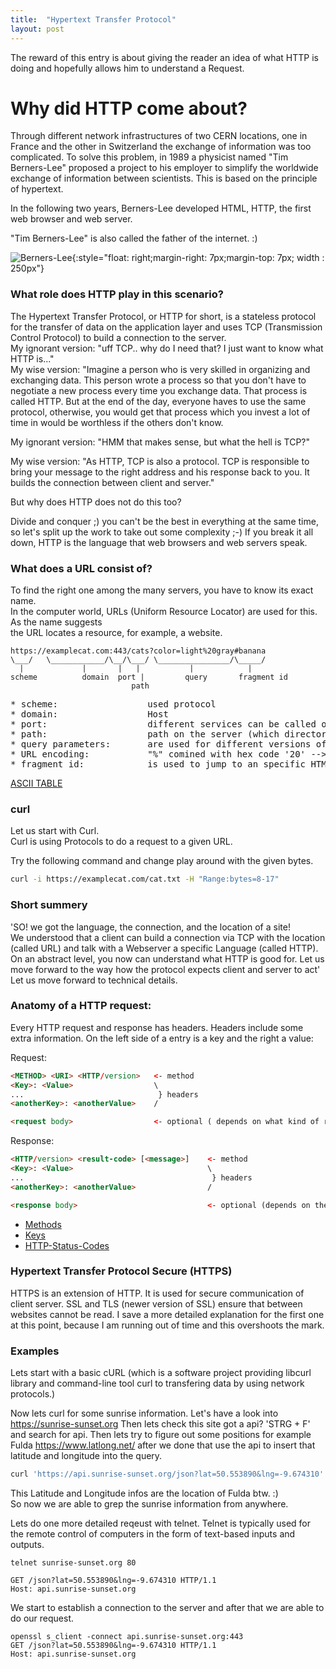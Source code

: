 ```yaml
---
title:  "Hypertext Transfer Protocol"
layout: post
---
```


The reward of this entry is about giving the reader an idea of what HTTP is doing and hopefully allows him to understand a Request.
  



# Why did HTTP come about?

Through different network infrastructures of two CERN locations, one in France and the other in Switzerland the exchange of information was too complicated. To solve this problem, in 1989 a physicist named "Tim Berners-Lee" proposed a project to his employer to simplify the worldwide exchange of information between scientists. This is based on the principle of hypertext.

In the following two years, Berners-Lee developed HTML, HTTP, the first web browser and web server.

"Tim Berners-Lee" is also called the father of the internet. :)

![Berners-Lee](https://upload.wikimedia.org/wikipedia/commons/9/9d/Sir_Tim_Berners-Lee.jpg){:style="float: right;margin-right: 7px;margin-top: 7px; width : 250px"}

### What role does HTTP play in this scenario?

The Hypertext Transfer Protocol, or HTTP for short, is a stateless protocol for the transfer of data on the application layer and uses TCP (Transmission Control Protocol) to build a connection to the server.  
My ignorant version: "uff TCP.. why do I need that? I just want to know what HTTP is..."  
My wise version: "Imagine a person who is very skilled in organizing and exchanging data. This person wrote a process so that you don't have to negotiate a new process every time you exchange data. That process is called HTTP. But at the end of the day, everyone haves to use the same protocol, otherwise, you would get that process which you invest a lot of time in would be worthless if the others don't know.  
  
My ignorant version: "HMM that makes sense, but what the hell is TCP?"  
  
My wise version: "As HTTP, TCP is also a protocol. TCP is responsible to bring your message to the right address and his response back to you. It builds the connection between client and server."  
  
But why does HTTP does not do this too?  
  
Divide and conquer ;) you can't be the best in everything at the same time, so let's split up the work to take out some complexity ;-)
If you break it all down, HTTP is the language that web browsers and web servers speak.


### What does a URL consist of?

To find the right one among the many servers, you have to know its exact name.  
In the computer world, URLs (Uniform Resource Locator) are used for this. As the name suggests  
the URL locates a resource, for example, a website.  

 ```
 https://examplecat.com:443/cats?color=light%20gray#banana
 \___/   \____________/\__/\___/ \________________/\_____/
   |             |       |   |           |            |
scheme          domain  port |         query       fragment id
                            path
```
<pre>
* scheme:                 used protocol
* domain:                 Host
* port:                   different services can be called on each port (Defaults 80 for HTTP and 443 for HTTPS)
* path:                   path on the server (which directories to search for executable files)
* query parameters:       are used for different versions of a page
* URL encoding:           "%" comined with hex code '20' --> %20 --> [space]
* fragment id:            is used to jump to an specific HTML id
</pre>


[ASCII TABLE](https://upload.wikimedia.org/wikipedia/commons/1/1b/ASCII-Table-wide.svg)


### curl
Let us start with Curl.  
Curl is using Protocols to do a request to a given URL.

Try the following command and change play around with the given bytes.

```bash
curl -i https://examplecat.com/cat.txt -H "Range:bytes=8-17"
```

### Short summery
'SO! we got the language, the connection, and the location of a site!  
We understood that a client can build a connection via TCP with the location (called URL) and talk with a Webserver a specific Language (called HTTP).  
On an abstract level, you now can understand what HTTP is good for. Let us move forward to the way how the protocol expects client and server to act'
Let us move forward to technical details.


### Anatomy of a HTTP request:

Every HTTP request and response has headers. Headers include some extra information.
On the left side of a entry is a key and the right a value:

Request:
``` HTML
<METHOD> <URI> <HTTP/version>   <- method
<Key>: <Value>                  \
...                              } headers
<anotherKey>: <anotherValue>    /

<request body>                  <- optional ( depends on what kind of request it is )
```

Response:
``` HTML
<HTTP/version> <result-code> [<message>]    <- method
<Key>: <Value>                              \
...                                          } headers
<anotherKey>: <anotherValue>                /

<response body>                             <- optional (depends on the Method of the request)
```

* [Methods](https://developer.mozilla.org/de/docs/Web/HTTP/Methods)
* [Keys](https://developer.mozilla.org/de/docs/Web/HTTP/Headers)
* [HTTP-Status-Codes](https://developer.mozilla.org/de/docs/Web/HTTP/Status)

### Hypertext Transfer Protocol Secure (HTTPS)

HTTPS is an extension of HTTP. It is used for secure communication of client server.
SSL and TLS (newer version of SSL) ensure that between websites cannot be read.
I save a more detailed explanation for the first one at this point, because I am running out of time and this overshoots the mark.

### Examples
Lets start with a basic cURL (which is a software project providing libcurl library and command-line tool curl to transfering data by using network protocols.)

  
Now lets curl for some sunrise information. Let's have a look into https://sunrise-sunset.org
Then lets check this site got a api? 'STRG + F' and search for api.
Then lets try to figure out some positions for example Fulda https://www.latlong.net/
after we done that use the api to insert that latitude and longitude into the query.

```bash
curl 'https://api.sunrise-sunset.org/json?lat=50.553890&lng=-9.674310' | json_pp
```
This Latitude and Longitude infos are the location of Fulda btw. :)  
So now we are able to grep the sunrise information from anywhere.  
  
  

Lets do one more detailed reqeust with telnet.
Telnet is typically used for the remote control of computers in the form of text-based inputs and outputs.  

```
telnet sunrise-sunset.org 80

GET /json?lat=50.553890&lng=-9.674310 HTTP/1.1
Host: api.sunrise-sunset.org
```

We start to establish a connection to the server and after that we are able to do our request.  
```
openssl s_client -connect api.sunrise-sunset.org:443
GET /json?lat=50.553890&lng=-9.674310 HTTP/1.1
Host: api.sunrise-sunset.org
```
